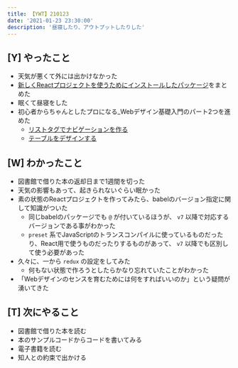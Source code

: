 ```yaml
---
title: 【YWT】210123
date: '2021-01-23 23:30:00'
description: '昼寝したり、アウトプットしたりした'
---
```


## [Y] やったこと

- 天気が悪くて外には出かけなかった
- [新しくReactプロジェクトを使うためにインストールしたパッケージ](https://expfrom.me/react-redux-project-babel-set/)をまとめた
- 眠くて昼寝をした
- 初心者からちゃんとしたプロになる_Webデザイン基礎入門のパート2つを進めた
  - [リストタグでナビゲーションを作る](https://github.com/LeeDDHH/book-output/blob/main/%E5%88%9D%E5%BF%83%E8%80%85%E3%81%8B%E3%82%89%E3%81%A1%E3%82%83%E3%82%93%E3%81%A8%E3%81%97%E3%81%9F%E3%83%97%E3%83%AD%E3%81%AB%E3%81%AA%E3%82%8B_Web%E3%83%87%E3%82%B6%E3%82%A4%E3%83%B3%E5%9F%BA%E7%A4%8E%E5%85%A5%E9%96%80/81_%E3%83%AA%E3%82%B9%E3%83%88%E3%82%BF%E3%82%B0%E3%81%A7%E3%83%8A%E3%83%93%E3%82%B2%E3%83%BC%E3%82%B7%E3%83%A7%E3%83%B3%E3%82%92%E4%BD%9C%E3%82%8B.md)
  - [テーブルをデザインする](https://github.com/LeeDDHH/book-output/blob/main/%E5%88%9D%E5%BF%83%E8%80%85%E3%81%8B%E3%82%89%E3%81%A1%E3%82%83%E3%82%93%E3%81%A8%E3%81%97%E3%81%9F%E3%83%97%E3%83%AD%E3%81%AB%E3%81%AA%E3%82%8B_Web%E3%83%87%E3%82%B6%E3%82%A4%E3%83%B3%E5%9F%BA%E7%A4%8E%E5%85%A5%E9%96%80/82_%E3%83%86%E3%83%BC%E3%83%96%E3%83%AB%E3%82%92%E3%83%87%E3%82%B6%E3%82%A4%E3%83%B3%E3%81%99%E3%82%8B.md)

## [W] わかったこと

- 図書館で借りた本の返却日まで1週間を切った
- 天気の影響もあって、起きられないぐらい眠かった
- 素の状態のReactプロジェクトを作ってみたら、babelのバージョン指定に関して知識がついた
  - 同じbabelのパッケージでも `@` が付いているほうが、 `v7` 以降で対応するバージョンである事がわかった
  - `preset` 系でJavaScriptのトランスコンパイルに使っているものだったり、React用で使うものだったりするものがあって、 `v7` 以降でも区別して使う必要があった
- 久々に、一から `redux` の設定をしてみた
  - 何もない状態で作ろうとしたらかなり忘れていたことがわかった
- 「Webデザインのセンスを育むためには何をすればいいのか」という疑問が湧いてきた

## [T] 次にやること

- 図書館で借りた本を読む
- 本のサンプルコードからコードを書いてみる
- 電子書籍を読む
- 知人との約束で出かける
